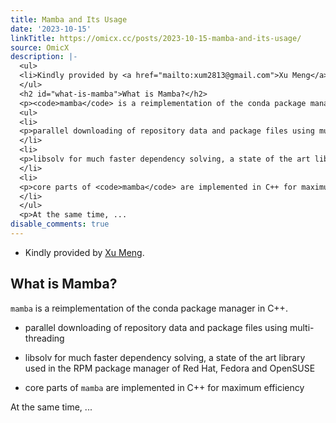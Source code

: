 ```yaml
---
title: Mamba and Its Usage
date: '2023-10-15'
linkTitle: https://omicx.cc/posts/2023-10-15-mamba-and-its-usage/
source: OmicX
description: |-
  <ul>
  <li>Kindly provided by <a href="mailto:xum2813@gmail.com">Xu Meng</a>.</li>
  </ul>
  <h2 id="what-is-mamba">What is Mamba?</h2>
  <p><code>mamba</code> is a reimplementation of the conda package manager in C++.</p>
  <ul>
  <li>
  <p>parallel downloading of repository data and package files using multi-threading</p>
  </li>
  <li>
  <p>libsolv for much faster dependency solving, a state of the art library used in the RPM package manager of Red Hat, Fedora and OpenSUSE</p>
  </li>
  <li>
  <p>core parts of <code>mamba</code> are implemented in C++ for maximum efficiency</p>
  </li>
  </ul>
  <p>At the same time, ...
disable_comments: true
---
```

<ul>
<li>Kindly provided by <a href="mailto:xum2813@gmail.com">Xu Meng</a>.</li>
</ul>
<h2 id="what-is-mamba">What is Mamba?</h2>
<p><code>mamba</code> is a reimplementation of the conda package manager in C++.</p>
<ul>
<li>
<p>parallel downloading of repository data and package files using multi-threading</p>
</li>
<li>
<p>libsolv for much faster dependency solving, a state of the art library used in the RPM package manager of Red Hat, Fedora and OpenSUSE</p>
</li>
<li>
<p>core parts of <code>mamba</code> are implemented in C++ for maximum efficiency</p>
</li>
</ul>
<p>At the same time, ...